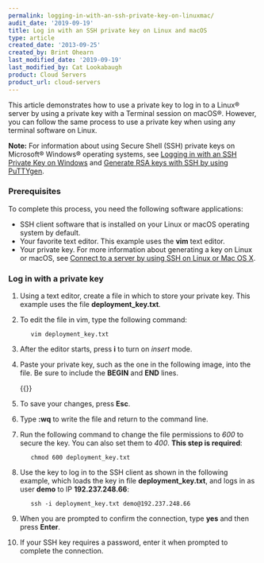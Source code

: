 ```yaml
---
permalink: logging-in-with-an-ssh-private-key-on-linuxmac/
audit_date: '2019-09-19'
title: Log in with an SSH private key on Linux and macOS
type: article
created_date: '2013-09-25'
created_by: Brint Ohearn
last_modified_date: '2019-09-19'
last_modified_by: Cat Lookabaugh
product: Cloud Servers
product_url: cloud-servers
---
```


This article demonstrates how to use a private key to log in to a Linux&reg;
server by using a private key with a Terminal session on macOS&reg;. However,
you can follow the same process to use a private key when using any
terminal software on Linux.

**Note:** For information about using Secure Shell (SSH) private keys on Microsoft&reg; 
Windows&reg; operating systems, see 
[Logging in with an SSH Private Key on Windows](/how-to/logging-in-with-an-ssh-private-key-on-windows)
and [Generate RSA keys with SSH by using PuTTYgen](/how-to/generating-rsa-keys-with-ssh-puttygen/).

### Prerequisites

To complete this process, you need the following software applications:

 - SSH client software that is installed on your Linux or macOS operating system by default.
 - Your favorite text editor. This example uses the **vim** text editor.
 - Your private key.  For more information about generating a key on Linux or macOS, see 
 [Connect to a server by using SSH on Linux or Mac OS X](/how-to/connecting-to-a-server-using-ssh-on-linux-or-mac-os/).

### Log in with a private key

1. Using a text editor, create a file in which to store your private key. This example uses 
the file **deployment_key.txt**.

2. To edit the file in vim, type the following command:

          vim deployment_key.txt

3. After the editor starts, press **i** to turn on *insert* mode. 

4. Paste your private key, such as the one in the following image, into the file.
Be sure to include the **BEGIN** and **END** lines.
        
     {{<image src="Linux2.png" alt="" title="">}}

5. To save your changes, press **Esc**. 

6. Type **:wq** to write the file and return to the command line.

7. Run the following command to change the file permissions to *600* to secure the key. You can also set them to *400*.
**This step is required**:

          chmod 600 deployment_key.txt

8. Use the key to log in to the SSH client as shown in the following example, which loads the key in file **deployment\_key.txt**, and logs in as user **demo** to IP **192.237.248.66**:

          ssh -i deployment_key.txt demo@192.237.248.66

9. When you are prompted to confirm the connection, type **yes** and then press **Enter**. 

10. If your SSH key requires a password, enter it when prompted to complete the connection.


<script type="application/ld+json">
  {
   "@context": "https://schema.org/",
   "@type": "HowTo",
   "name":"Log in with an SSH private key on Linux and Mac",
   "description": "This example demonstrates how to use a private key to log in to a Linux server by using a private key by using a Terminal session on OS X. However, you can follow the same process to use a private key when using any terminal software on Linux.",
   "step": [
   	{
   	"@type": "HowToSection",
   	"name": "Create a file with your private key",
       "position": "1",
   	"itemListElement": "Using a text editor, create a new file and store your private key in it."
   	},{
    "@type": "HowToSection",
   	"name": "Change the file permissions",
       "position": "2",
   	"itemListElement": "Run the chmod 600 deployment_key.txt command to change the file permissions to 600 to secure the key."
    },{
   	"@type": "HowToSection",
   	"name": "Log in to the SSH client",
       "position": "3",
   	"itemListElement": "Use the key to log in to the SSH client."
    },{
   	"@type": "HowToSection",
   	"name": "Confirm connection",
       "position": "4",
   	"itemListElement": "When the prompted to confirm the connection, type yes and then press Enter."
    },{
   	"@type": "HowToSection",
   	"name": "Complete connection",
       "position": "5",
   	"itemListElement": "If your SSH key requires a password, enter it when prompted to complete the connection."
   }]}
</script>
